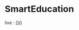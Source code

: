 # SmartEducation

live : [](<a href="https://smarteducation.onrender.com/" rel="some text"><img src="/public/fonts/Flaticon.svg" alt="" /></a>)
